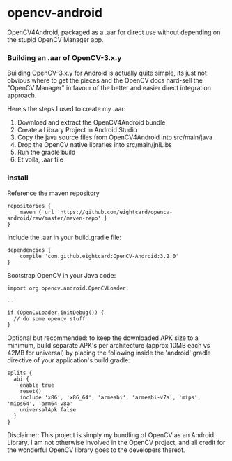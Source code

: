 # opencv-android

OpenCV4Android, packaged as a .aar for direct use without depending on the stupid OpenCV Manager app.

### Building an .aar of OpenCV-3.x.y

Building OpenCV-3.x.y for Android is actually quite simple, its just not obvious where to get the pieces and the OpenCV docs hard-sell the "OpenCV Manager" in favour of the better and easier direct integration approach.

Here's the steps I used to create my .aar:

1. Download and extract the OpenCV4Android bundle
2. Create a Library Project in Android Studio
3. Copy the java source files from OpenCV4Android into src/main/java
4. Drop the OpenCV native libraries into src/main/jniLibs
5. Run the gradle build
6. Et voila, .aar file

### install

Reference the maven repository

    repositories {
        maven { url 'https://github.com/eightcard/opencv-android/raw/master/maven-repo' }
    }

Include the .aar in your build.gradle file:

    dependencies {
        compile 'com.github.eightcard:OpenCV-Android:3.2.0'
    }
    
Bootstrap OpenCV in your Java code:
    
    import org.opencv.android.OpenCVLoader;
    
    ...
    
    if (OpenCVLoader.initDebug()) {
      // do some opencv stuff
    }

Optional but recommended: to keep the downloaded APK size to a minimum, build separate APK's per architecture (approx 10MB each vs 42MB for universal) by placing the following inside the 'android' gradle directive of your application's build.gradle:

    splits {
      abi {
        enable true
        reset()
        include 'x86', 'x86_64', 'armeabi', 'armeabi-v7a', 'mips', 'mips64', 'arm64-v8a'
        universalApk false
      }
    }

Disclaimer: This project is simply my bundling of OpenCV as an Android Library. I am not otherwise involved in the OpenCV project, and all credit for the wonderful OpenCV library goes to the developers thereof.







